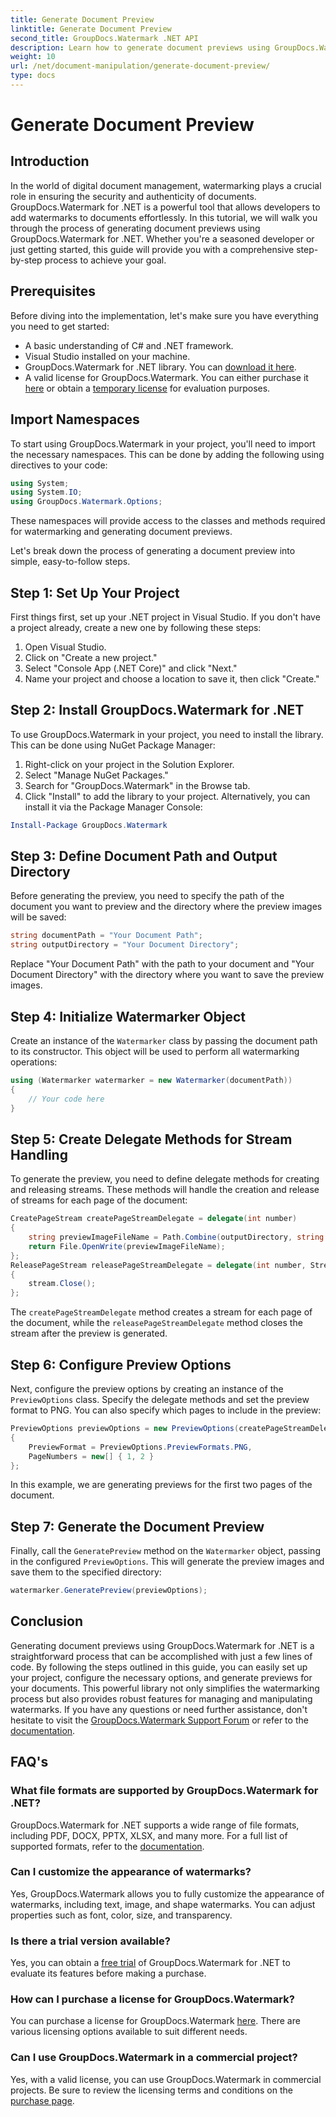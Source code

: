 ```yaml
---
title: Generate Document Preview
linktitle: Generate Document Preview
second_title: GroupDocs.Watermark .NET API
description: Learn how to generate document previews using GroupDocs.Watermark for .NET with this guide. Enhance your document security and management effortlessly.
weight: 10
url: /net/document-manipulation/generate-document-preview/
type: docs
---
```

# Generate Document Preview

## Introduction
In the world of digital document management, watermarking plays a crucial role in ensuring the security and authenticity of documents. GroupDocs.Watermark for .NET is a powerful tool that allows developers to add watermarks to documents effortlessly. In this tutorial, we will walk you through the process of generating document previews using GroupDocs.Watermark for .NET. Whether you're a seasoned developer or just getting started, this guide will provide you with a comprehensive step-by-step process to achieve your goal.
## Prerequisites
Before diving into the implementation, let's make sure you have everything you need to get started:
- A basic understanding of C# and .NET framework.
- Visual Studio installed on your machine.
- GroupDocs.Watermark for .NET library. You can [download it here](https://releases.groupdocs.com/Watermark/net/).
- A valid license for GroupDocs.Watermark. You can either purchase it [here](https://purchase.groupdocs.com/buy) or obtain a [temporary license](https://purchase.groupdocs.com/temporary-license/) for evaluation purposes.
## Import Namespaces
To start using GroupDocs.Watermark in your project, you'll need to import the necessary namespaces. This can be done by adding the following using directives to your code:
```csharp
using System;
using System.IO;
using GroupDocs.Watermark.Options;
```
These namespaces will provide access to the classes and methods required for watermarking and generating document previews.

Let's break down the process of generating a document preview into simple, easy-to-follow steps.
## Step 1: Set Up Your Project
First things first, set up your .NET project in Visual Studio. If you don't have a project already, create a new one by following these steps:
1. Open Visual Studio.
2. Click on "Create a new project."
3. Select "Console App (.NET Core)" and click "Next."
4. Name your project and choose a location to save it, then click "Create."
## Step 2: Install GroupDocs.Watermark for .NET
To use GroupDocs.Watermark in your project, you need to install the library. This can be done using NuGet Package Manager:
1. Right-click on your project in the Solution Explorer.
2. Select "Manage NuGet Packages."
3. Search for "GroupDocs.Watermark" in the Browse tab.
4. Click "Install" to add the library to your project.
Alternatively, you can install it via the Package Manager Console:
```powershell
Install-Package GroupDocs.Watermark
```
## Step 3: Define Document Path and Output Directory
Before generating the preview, you need to specify the path of the document you want to preview and the directory where the preview images will be saved:
```csharp
string documentPath = "Your Document Path";
string outputDirectory = "Your Document Directory";
```
Replace "Your Document Path" with the path to your document and "Your Document Directory" with the directory where you want to save the preview images.
## Step 4: Initialize Watermarker Object
Create an instance of the `Watermarker` class by passing the document path to its constructor. This object will be used to perform all watermarking operations:
```csharp
using (Watermarker watermarker = new Watermarker(documentPath))
{
    // Your code here
}
```
## Step 5: Create Delegate Methods for Stream Handling
To generate the preview, you need to define delegate methods for creating and releasing streams. These methods will handle the creation and release of streams for each page of the document:
```csharp
CreatePageStream createPageStreamDelegate = delegate(int number)
{
    string previewImageFileName = Path.Combine(outputDirectory, string.Format("page{0}.png", number));
    return File.OpenWrite(previewImageFileName);
};
ReleasePageStream releasePageStreamDelegate = delegate(int number, Stream stream)
{
    stream.Close();
};
```
The `createPageStreamDelegate` method creates a stream for each page of the document, while the `releasePageStreamDelegate` method closes the stream after the preview is generated.
## Step 6: Configure Preview Options
Next, configure the preview options by creating an instance of the `PreviewOptions` class. Specify the delegate methods and set the preview format to PNG. You can also specify which pages to include in the preview:
```csharp
PreviewOptions previewOptions = new PreviewOptions(createPageStreamDelegate, releasePageStreamDelegate)
{
    PreviewFormat = PreviewOptions.PreviewFormats.PNG,
    PageNumbers = new[] { 1, 2 }
};
```
In this example, we are generating previews for the first two pages of the document.
## Step 7: Generate the Document Preview
Finally, call the `GeneratePreview` method on the `Watermarker` object, passing in the configured `PreviewOptions`. This will generate the preview images and save them to the specified directory:
```csharp
watermarker.GeneratePreview(previewOptions);
```
## Conclusion
Generating document previews using GroupDocs.Watermark for .NET is a straightforward process that can be accomplished with just a few lines of code. By following the steps outlined in this guide, you can easily set up your project, configure the necessary options, and generate previews for your documents. This powerful library not only simplifies the watermarking process but also provides robust features for managing and manipulating watermarks.
If you have any questions or need further assistance, don't hesitate to visit the [GroupDocs.Watermark Support Forum](https://forum.groupdocs.com/c/watermark/19) or refer to the [documentation](https://tutorials.groupdocs.com/Watermark/net/).
## FAQ's
### What file formats are supported by GroupDocs.Watermark for .NET?
GroupDocs.Watermark for .NET supports a wide range of file formats, including PDF, DOCX, PPTX, XLSX, and many more. For a full list of supported formats, refer to the [documentation](https://tutorials.groupdocs.com/Watermark/net/).
### Can I customize the appearance of watermarks?
Yes, GroupDocs.Watermark allows you to fully customize the appearance of watermarks, including text, image, and shape watermarks. You can adjust properties such as font, color, size, and transparency.
### Is there a trial version available?
Yes, you can obtain a [free trial](https://releases.groupdocs.com/) of GroupDocs.Watermark for .NET to evaluate its features before making a purchase.
### How can I purchase a license for GroupDocs.Watermark?
You can purchase a license for GroupDocs.Watermark [here](https://purchase.groupdocs.com/buy). There are various licensing options available to suit different needs.
### Can I use GroupDocs.Watermark in a commercial project?
Yes, with a valid license, you can use GroupDocs.Watermark in commercial projects. Be sure to review the licensing terms and conditions on the [purchase page](https://purchase.groupdocs.com/buy).
